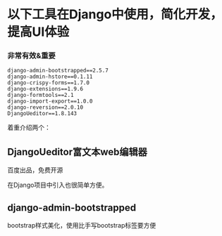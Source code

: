 # 以下工具在Django中使用，简化开发，提高UI体验

### 非常有效&重要

```
django-admin-bootstrapped==2.5.7
django-admin-hstore==0.1.11
django-crispy-forms==1.7.0
django-extensions==1.9.6
django-formtools==2.1
django-import-export==1.0.0
django-reversion==2.0.10
DjangoUeditor==1.8.143
```

着重介绍两个：

## DjangoUeditor富文本web编辑器

百度出品，免费开源

在Django项目中引入也很简单方便。



## django-admin-bootstrapped

bootstrap样式美化，使用比手写bootstrap标签要方便